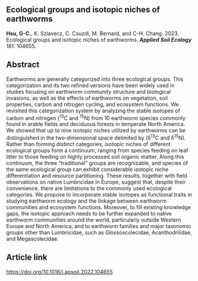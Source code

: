 ## Ecological groups and isotopic niches of earthworms

__Hsu, G-C.__, K. Szlavecz, C. Csuzdi, M. Bernard, and C-H. Chang. 2023. Ecological groups and isotopic niches of earthworms. __*Applied Soil Ecology*__ 181: 104655.

## Abstract
Earthworms are generally categorized into three ecological groups. This categorization and its two refined versions have been widely used in studies focusing on earthworm community structure and biological invasions, as well as the effects of earthworms on vegetation, soil properties, carbon and nitrogen cycling, and ecosystem functions. We revisited this categorization system by analyzing the stable isotopes of carbon and nitrogen (<sup>13</sup>C and <sup>15</sup>N) from 10 earthworm species commonly found in arable fields and deciduous forests in temperate North America. We showed that up to nine isotopic niches utilized by earthworms can be distinguished in the two-dimensional space delimited by (δ<sup>13</sup>C and δ<sup>15</sup>N). Rather than forming distinct categories, isotopic niches of different ecological groups form a continuum, ranging from species feeding on leaf litter to those feeding on highly processed soil organic matter. Along this continuum, the three “traditional” groups are recognizable, and species of the same ecological group can exhibit considerable isotopic niche differentiation and resource partitioning. These results, together with field observations on native Lumbricidae in Europe, suggest that, despite their convenience, there are limitations to the commonly used ecological categories. We propose to incorporate stable isotopes as functional traits in studying earthworm ecology and the linkage between earthworm communities and ecosystem functions. Moreover, to fill existing knowledge gaps, the isotopic approach needs to be further expanded to native earthworm communities around the world, particularly outside Western Europe and North America, and to earthworm families and major taxonomic groups other than Lumbricidae, such as Glossoscolecidae, Acanthodrilidae, and Megascolecidae.

## Article link
<https://doi.org/10.1016/j.apsoil.2022.104655>


